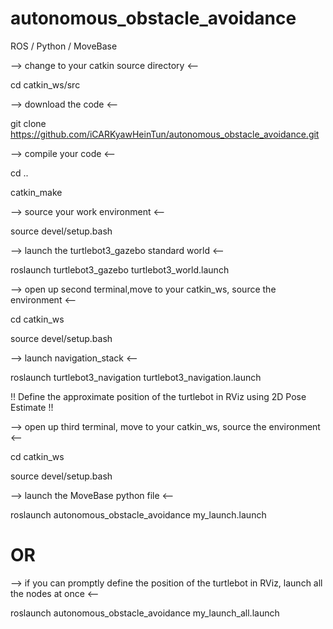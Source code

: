 # autonomous_obstacle_avoidance
ROS / Python / MoveBase 

--> change to your catkin source directory <--

cd catkin_ws/src


--> download the code <--

git clone https://github.com/iCARKyawHeinTun/autonomous_obstacle_avoidance.git

--> compile your code <--

cd ..

catkin_make

--> source your work environment <--

source devel/setup.bash

--> launch the turtlebot3_gazebo standard world <--

roslaunch turtlebot3_gazebo turtlebot3_world.launch

--> open up second terminal,move to your catkin_ws, source the environment <--

cd catkin_ws

source devel/setup.bash

--> launch navigation_stack <--

roslaunch turtlebot3_navigation turtlebot3_navigation.launch

!! Define the approximate position of the turtlebot in RViz using 2D Pose Estimate !!

--> open up third terminal, move to your catkin_ws, source the environment <--

cd catkin_ws

source devel/setup.bash

--> launch the MoveBase python file <--

roslaunch autonomous_obstacle_avoidance my_launch.launch

# OR
--> if you can promptly define the position of the turtlebot in RViz, launch all the nodes at once <--

roslaunch autonomous_obstacle_avoidance my_launch_all.launch

